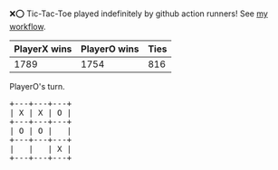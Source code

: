 :x::o: Tic-Tac-Toe played indefinitely by github action runners! See [my workflow](.github/workflows/play.yaml).

|PlayerX wins|PlayerO wins|Ties|
|-|-|-|
|1789|1754|816|

PlayerO's turn.

<pre>
+---+---+---+
| X | X | O |
+---+---+---+
| O | O |   |
+---+---+---+
|   |   | X |
+---+---+---+
</pre>